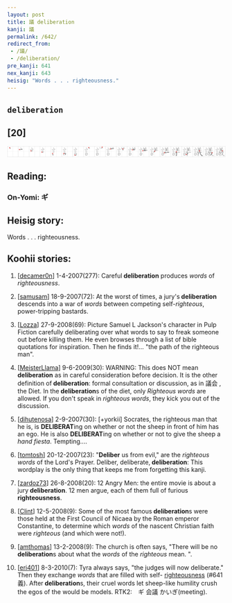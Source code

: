 ```yaml
---
layout: post
title: 議 deliberation
kanji: 議
permalink: /642/
redirect_from:
 - /議/
 - /deliberation/
pre_kanji: 641
nex_kanji: 643
heisig: "Words . . . righteousness."
---
```


## `deliberation`

## [20]

<div class="stroke"><img src="../images/E8ADB0.png" /></div>

## Reading:

### On-Yomi: ギ

## Heisig story:

Words . . . righteousness.

## Koohii stories:

1) [<a href="http://kanji.koohii.com/profile/decamer0n">decamer0n</a>] 1-4-2007(277): Careful<strong> deliberation</strong> produces <em>words</em> of <em>righteousness</em>.

2) [<a href="http://kanji.koohii.com/profile/samusam">samusam</a>] 18-9-2007(72): At the worst of times, a jury&#039;s<strong> deliberation</strong> descends into a war of <em>words</em> between competing self-<em>righteous</em>, power-tripping bastards.

3) [<a href="http://kanji.koohii.com/profile/Lozza">Lozza</a>] 27-9-2008(69): Picture Samuel L Jackson&#039;s character in Pulp Fiction carefully deliberating over what words to say to freak someone out before killing them. He even browses through a list of bible quotations for inspiration. Then he finds it!... &quot;the path of the righteous man&quot;.

4) [<a href="http://kanji.koohii.com/profile/MeisterLlama">MeisterLlama</a>] 9-6-2009(30): WARNING: This does NOT mean<strong> deliberation</strong> as in careful consideration before decision. It is the other definition of<strong> deliberation</strong>: formal consultation or discussion, as in 議会 , the Diet. In the<strong> deliberation</strong>s of the diet, only <em>Righteous words</em> are allowed. If you don&#039;t speak in <em>righteous words</em>, they kick you out of the discussion.

5) [<a href="http://kanji.koohii.com/profile/dihutenosa">dihutenosa</a>] 2-9-2007(30): [+yorkii] Socrates, the righteous man that he is, is <strong>DELIBERAT</strong>ing on whether or not the sheep in front of him has an ego. He is also <strong>DELIBERAT</strong>ing on whether or not to give the sheep a <em>hand fiesta</em>. Tempting....

6) [<a href="http://kanji.koohii.com/profile/tomtosh">tomtosh</a>] 20-12-2007(23): &quot;<strong>Deliber</strong> us from evil,&quot; are the <em>righteous words</em> of the Lord&#039;s Prayer. Deliber, deliberate,<strong> deliberation</strong>: This wordplay is the only thing that keeps me from forgetting this kanji.

7) [<a href="http://kanji.koohii.com/profile/zardoz73">zardoz73</a>] 26-8-2008(20): 12 Angry Men: the entire movie is about a jury<strong> deliberation</strong>. 12 men argue, each of them full of furious <strong>righteousness</strong>.

8) [<a href="http://kanji.koohii.com/profile/Clint">Clint</a>] 12-5-2008(9): Some of the most famous<strong> deliberation</strong>s were those held at the First Council of Nicaea by the Roman emperor Constantine, to determine which <em>words</em> of the nascent Christian faith were <em>righteous</em> (and which were not!).

9) [<a href="http://kanji.koohii.com/profile/amthomas">amthomas</a>] 13-2-2008(9): The church is often says, &quot;There will be no<strong> deliberation</strong>s about what the <em>words</em> of the <em>righteous</em> mean. &quot;.

10) [<a href="http://kanji.koohii.com/profile/eri401">eri401</a>] 8-3-2010(7): Tyra always says, &quot;the judges will now deliberate.&quot; Then they exchange <em>words</em> that are filled with self- <a href="../641">righteousness</a> (#641 義). After<strong> deliberation</strong>s, their cruel words let sheep-like humility crush the egos of the would be models. RTK2:　ギ 会議 かいぎ(meeting).

